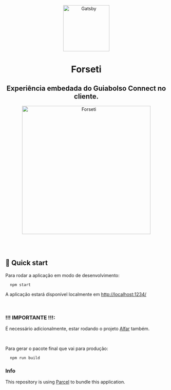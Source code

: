 <p align="center">
  <img alt="Gatsby" src="https://user-images.githubusercontent.com/3269950/75885087-a6d3cd00-5e04-11ea-8c35-e919fd05410b.png" width="144" />
</p>

<h1 align="center">
  Forseti
</h1>

<h2 align="center">
  Experiência embedada do Guiabolso Connect no cliente.
</h1>

<p align="center">
  <img alt="Forseti" src="https://user-images.githubusercontent.com/3269950/104243540-79ea4080-543f-11eb-852a-9089866a1bfc.png" width="400" />
</p>

<br />
<br />

## 🚀 Quick start

Para rodar a aplicação em modo de desenvolvimento:

```shell
  npm start
```

A aplicação estará disponível localmente em [http://localhost:1234/](http://localhost:1234/)

<br />

### !!! IMPORTANTE !!!:

É necessário adicionalmente, estar rodando o projeto [Alfar](https://github.com/gbprojectbr/alfar) também.

<br />

Para gerar o pacote final que vai para produção:

```shell
  npm run build
```

### Info

This repository is using [Parcel](https://parceljs.org/getting_started.html) to bundle this application.
